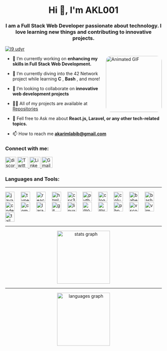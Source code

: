 
<h1 align="center">Hi 👋, I'm AKL001</h1>
<h3 align="center">I am a Full Stack Web Developer passionate about technology. I love learning new things and contributing to innovative projects.</h3>




<p align="left"> <a href="https://twitter.com/ToxicspinozV" target="blank"><img src="https://img.shields.io/twitter/follow/ToxicspinozV?logo=twitter&style=for-the-badge" alt="l9 udyr" /></a> </p>

<a href="https://github/AKL001" onclick="return false;">
    <img 
        style="border-radius: 1rem;" 
        align="right" 
        height="180" 
        src="https://i.pinimg.com/originals/8b/35/fe/8b35fef55fba1a201c9c7a11d3ec3d64.gif" 
        alt="Animated GIF" 
    />
</a>



- 🔭 I’m currently working on **enhancing my skills in Full Stack Web Development.**

- 🌱 I’m currently diving into the 42 Network project while learning **C** , **Bash** , and more!

- 👯 I’m looking to collaborate on **innovative web development projects**

- 👨‍💻 All of my projects are available at [Repositories](https://github.com/AKL001?tab=repositories)

- 💬 Fell free to Ask me about **React.js, Laravel, or any other tech-related topics.**

- 📫 How to reach me **akarimlabib@gmail.com**
<h3 align="left">Connect with me:</h3>
<div align="left">
 <a href="https://discord.com/users/743048771876683866" target="_blank">
  <img src="https://img.shields.io/static/v1?message=Discord&logo=discord&label=&color=7289DA&logoColor=white&labelColor=&style=for-the-badge" height="35" alt="discord logo" />
</a>
 <a href="https://twitter.com/@ToxicspinozV" target="_blank">
  <img src="https://img.shields.io/static/v1?message=Twitter&logo=twitter&label=&color=1DA1F2&logoColor=white&labelColor=&style=for-the-badge" height="35" alt="Twitter logo" />
</a>
  <a href="https://www.linkedin.com/in/abdelkarim-labib" target="_blank">
  <img src="https://img.shields.io/static/v1?message=LinkedIn&logo=linkedin&label=&color=0077B5&logoColor=white&labelColor=&style=for-the-badge" height="35" alt="LinkedIn logo" />
</a>
  <a href="mailto:akarimlabib@gmail.com" target="_blank">
  <img src="https://img.shields.io/static/v1?message=Gmail&logo=gmail&label=&color=D14836&logoColor=white&labelColor=&style=for-the-badge" height="35" alt="Gmail logo" />
</a>

</div>


###

<h3 align="left">Languages and Tools:</h3>
<hr/>
<div align="left">
  <img src="https://cdn.jsdelivr.net/gh/devicons/devicon/icons/javascript/javascript-original.svg" height="30" alt="javascript logo"  />
  <img width="12" />
  <img src="https://cdn.jsdelivr.net/gh/devicons/devicon/icons/typescript/typescript-original.svg" height="30" alt="typescript logo"  />
  <img width="12" />
  <img src="https://cdn.jsdelivr.net/gh/devicons/devicon/icons/react/react-original.svg" height="30" alt="react logo"  />
  <img width="12" />
  <img src="https://cdn.jsdelivr.net/gh/devicons/devicon/icons/html5/html5-original.svg" height="30" alt="html5 logo"  />
  <img width="12" />
  <img src="https://cdn.jsdelivr.net/gh/devicons/devicon/icons/css3/css3-original.svg" height="30" alt="css3 logo"  />
  <img width="12" />
  <img src="https://cdn.jsdelivr.net/gh/devicons/devicon/icons/python/python-original.svg" height="30" alt="python logo"  />
  <img width="12" />
  <img src="https://cdn.jsdelivr.net/gh/devicons/devicon/icons/c/c-original.svg" height="30" alt="c logo"  />
  <img width="12" />
  <img src="https://cdn.jsdelivr.net/gh/devicons/devicon/icons/cplusplus/cplusplus-original.svg" height="30" alt="cplusplus logo"  />
  <img width="12" />
  <img src="https://cdn.jsdelivr.net/gh/devicons/devicon/icons/babel/babel-original.svg" height="30" alt="babel logo"  />
  <img width="12" />
  <img src="https://cdn.jsdelivr.net/gh/devicons/devicon/icons/bash/bash-original.svg" height="30" alt="bash logo"  />
  <img width="12" />
  <img src="https://cdn.jsdelivr.net/gh/devicons/devicon/icons/codeigniter/codeigniter-plain.svg" height="30" alt="codeigniter logo"  />
  <img width="12" />
  <img src="https://cdn.jsdelivr.net/gh/devicons/devicon/icons/composer/composer-original.svg" height="30" alt="composer logo"  />
  <img width="12" />
  <img src="https://cdn.jsdelivr.net/gh/devicons/devicon/icons/laravel/laravel-original.svg" height="30" alt="laravel logo"  />
  <img width="12" />
  <img src="https://cdn.jsdelivr.net/gh/devicons/devicon/icons/git/git-original.svg" height="30" alt="git logo"  />
  <img width="12" />
  <img src="https://cdn.jsdelivr.net/gh/devicons/devicon/icons/linux/linux-original.svg" height="30" alt="linux logo"  />
  <img width="12" />
  <img src="https://cdn.jsdelivr.net/gh/devicons/devicon/icons/mongodb/mongodb-original.svg" height="30" alt="mongodb logo"  />
  <img width="12" />
  <img src="https://cdn.jsdelivr.net/gh/devicons/devicon/icons/mysql/mysql-original.svg" height="30" alt="mysql logo"  />
  <img width="12" />
  <img src="https://cdn.jsdelivr.net/gh/devicons/devicon/icons/php/php-original.svg" height="30" alt="php logo"  />
  <img width="12" />
  <img src="https://cdn.jsdelivr.net/gh/devicons/devicon/icons/vscode/vscode-original.svg" height="30" alt="vscode logo"  />
  <img width="12" />
  <img src="https://cdn.jsdelivr.net/gh/devicons/devicon/icons/vim/vim-original.svg" height="30" alt="vim logo"  />
  <img width="12" />
  <img src="https://cdn.jsdelivr.net/gh/devicons/devicon/icons/tailwindcss/tailwindcss-original-wordmark.svg" height="30" alt="tailwindcss logo"  />
</div>

<hr/>
<div align="center">
  <img src="https://github-readme-stats.vercel.app/api?username=AKL001&hide_title=false&hide_rank=false&show_icons=true&include_all_commits=true&count_private=true&disable_animations=false&theme=dracula&locale=en&hide_border=false" height="170" alt="stats graph"  />
 <hr/>
  <img src="https://github-readme-stats.vercel.app/api/top-langs?username=AKL001&locale=en&hide_title=false&layout=compact&card_width=320&langs_count=10&theme=dracula&hide_border=false" height="170" alt="languages graph"  />
</div>
<br clear="both">

